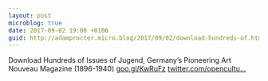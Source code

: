 ```yaml
---
layout: post
microblog: true
date: 2017-09-02 19:00 +0100
guid: http://adamprocter.micro.blog/2017/09/02/download-hundreds-of.html
---
```

Download Hundreds of Issues of Jugend, Germany’s Pioneering Art Nouveau Magazine (1896-1940) [goo.gl/KwRuFz](https://goo.gl/KwRuFz) [twitter.com/opencultu...](https://twitter.com/openculture/status/903655047879200768/photo/1)
